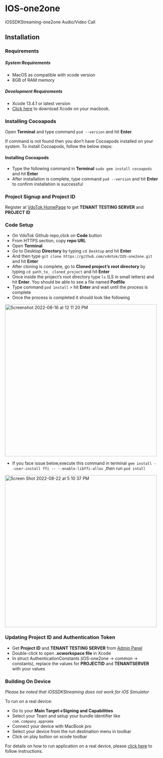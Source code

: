# IOS-one2one
iOSSDKStreaming-one2one Audio/Video Call

## Installation

### Requirements
##### System Requirements
* MacOS as compatible with xcode version
* 8GB of RAM memory
   
##### Development Requirements
* Xcode 13.4.1 or latest version
* [Click here](https://developer.apple.com/xcode/resources/) to download Xcode on your macbook.


### Installing Cocoapods
Open **Terminal** and type command `pod --version` and hit **Enter**. 

If command is not found then you don’t have Cocoapods installed on your system. To install Cocoapods, follow the below steps:
#### Installing Cocoapods

* Type the following command in **Terminal** `sudo gem install cocoapods` and hit **Enter**
* After installation is complete, type command `pod --version` and hit **Enter** to confirm installation is successful

### Project Signup and Project ID
Register at [VdoTok HomePage](https://vdotok.com) to get **TENANT TESTING SERVER** and **PROJECT ID**

### Code Setup
*	On VdoTok Github repo,click on **Code** button 
*	From HTTPS section, copy **repo URL**
*	Open **Terminal**
*	Go to Desktop **Directory** by typing `cd Desktop` and hit **Enter**
*	And then type `git clone https://github.com/vdotok/IOS-one2one.git` and hit **Enter**
*  After cloning is complete, go to **Cloned project’s root directory** by typing `cd path_to_ cloned_project` and hit **Enter**
*	Once inside the project’s root directory type `ls` (LS in small letters) and hit **Enter**. You 	should be able to see a file named **Podfile**
*	Type command `pod install` > hit **Enter** and wait until the process is complete
*  Once the process is completed it should look like following
<img width="500" alt="Screenshot 2022-08-16 at 12 11 20 PM" src="https://user-images.githubusercontent.com/111276411/185377295-4d89b167-6761-424b-aaa2-1c784e80cc62.png">

*  If you face issue below,execute this command in terminal `gem install --user-install ffi -- --enable-libffi-alloc` ,then run `pod intall` 
      
<img width="500" alt="Screen Shot 2022-08-22 at 5 10 37 PM" src="https://user-images.githubusercontent.com/111276411/186087301-81952093-eabf-4c3a-85f9-21f34dbd9b3f.png">


### Updating  Project ID and Authentication Token
*  Get **Project ID** and **TENANT TESTING SERVER** from [Admin Panel](https://console.vdotok.com/login)
*  Double-click to open **.xcworkspace file** in Xcode
*  In struct AuthenticationConstants (iOS-one2one -> common -> constants), replace the values for **PROJECTID** and **TENANTSERVER** with your values

### Building On Device
*Please be noted that iOSSDKStreaming does not work for iOS Simulator*

To run on a real device:
  * Go to your **Main Target->Signing and Capabilities**
  * Select your Team and setup your bundle identifier like `com.company.appname`
  * Connect your device with MacBook pro
  * Select your device from the run destination menu in toolbar
  * Click on play button on xcode toolbar

For details on how to run application on a real device, please [click here](https://codewithchris.com/deploy-your-app-on-an-iphone/) to follow instructions. 
